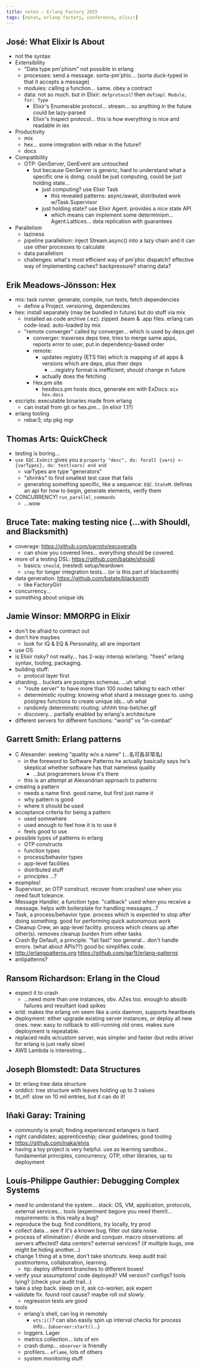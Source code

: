 ```yaml
---
title: notes — Erlang Factory 2015
tags: [notes, erlang factory, conference, elixir]
---
```


## José: What Elixir Is About

* not the syntax
* Extensibility
  *  "Data type pm'phism" not possible in erlang
    * processes: send a message. sorta-pm'phic... (sorta duck-typed in that it accepts a message)
    * modules: calling a function... same. obey a contract
    * data: not so much. but in Elixir: `defprotocol`! then `defimpl Module, for: Type`
      * Elixir's Enumerable protocol... stream... so anything in the future could be lazy-parsed
      *  Elixir's Inspect protocol... this is how everything is nice and readable in iex
* Productivity
  * mix
  * hex... some integration with rebar in the future?
  * docs
* Compatibility
  * OTP: GenServer, GenEvent are untouched
    * but because GenServer is generic, hard to understand what a specific one is doing. could be just computing, could be just holding state...
      * just computing? use Elixir Task
        * this revealed patterns: async/await, distributed work w/Task.Supervisor
      * just holding state? use Elixir Agent. provides a nice state API
        * which means can implement some determinism... Agent.Lattices... data replication with guarantees
* Parallelism
  * laziness
  * pipeline parallelism: inject Stream.async() into a lazy chain and it can use other processes to calculate
  * data parallelism
  * challenges: what's most efficient way of pm'phic dispatch? effective way of implementing caches? backpressure? sharing data?

## Erik Meadows-Jönsson: Hex

* mix: task runner. generate, compile, run tests, fetch dependencies
  * define a Project. versioning, dependencies
* hex: install separately (may be bundled in future) but do stuff via mix
  * installed as code archive (.ez): zipped .beam & .app files. erlang can code-load. auto-loaded by mix
  * "remote converger" called by converger... which is used by deps.get
    * converger: traverses deps tree, tries to merge same apps, reports error to user, put in dependency-based order
    * remote:
      * updates registry (ETS file) which is mapping of all apps & versions which are deps, plus their deps
        * ...registry format is inefficient; should change in future
      * actually does the fetching
    * Hex.pm site
      * hexdocs.pm hosts docs, generate em with ExDocs: `mix hex.docs`
* escripts: executable binaries made from erlang
  * can install from git or hex.pm... (in elixir 1.1?)
* erlang tooling
  * rebar3; otp pkg mgr

## Thomas Arts: QuickCheck

* testing is boring...
* `use EQC.ExUnit` gives you a `property "desc", do: forall {vars} <- {varTypes}, do: test(vars) end end`
  * varTypes are type "generators"
  * "shrinks" to find smallest test case that fails
  * generating something specific, like a sequence: `EQC.StateM`. defines an api for how to begin, generate elements, verify them
* CONCURRENCY! `run_parallel_commands`
  * ...wow

## Bruce Tate: making testing nice (...with ShouldI, and Blacksmith)

* coverage: https://github.com/parroty/excoveralls
  * can show you covered lines... everything should be covered.
* more of a testing DSL: https://github.com/batate/shouldi
  * basics: `should`, (nested) setup/teardown
  * `step` for longer integration tests... (or is this part of blacksmith)
* data generation: https://github.com/batate/blacksmith
  * like FactoryGirl
* concurrency...
* something about unique ids

## Jamie Winsor: MMORPG in Elixir

* don't be afraid to contract out
* don't hire maybes
  * look for IQ & EQ & Personality, all are important
* use OS
* is Elixir risky? not really... has 2-way interop w/erlang. "fixes" erlang syntax, tooling, packaging.
* building stuff:
  * protocol layer first
* sharding... buckets are postgres schemas. ...uh what
  * "route server" to have more than 100 nodes talking to each other
  * deterministic routing: knowing what shard a message goes to. using postgres functions to create unique ids... uh what
  * randomly determinstic routing: uhhhh tina-belcher.gif
  * discovery... partially enabled by erlang's architecture
* different servers for different functions: "world" vs "in-combat"

## Garrett Smith: Erlang patterns

* C Alexander: seeking "quality w/o a name" (...名可各非常名)
  * in the foreword to Software Patterns he actually basically says he's skeptical whether software has that nameless quality
    * ...but programmers know it's there
  * this is an attempt at Alexandrian approach to patterns
* creating a pattern
  * needs a name first. good name, but first just name it
  * why pattern is good
  * where it should be used
* acceptance criteria for being a pattern
  * used somewhere
  * used enough to feel how it is to use it
  * feels good to use
* possible types of patterns in erlang
  * OTP constructs
  * function types
  * process/behavior types
  * app-level facilities
  * distributed stuff
  * principles ...?
* examples!
* Supervisor, an OTP construct. recover from crashes! use when you need fault toleance.
* Message Handler, a function type. "callback" used when you receive a message. helps with boilerplate for handling messages...?
* Task, a process/behavior type. process which is expected to stop after doing something. good for performing quick autonomous work
* Cleanup Crew, an app-level facility. process which cleans up after other(s). removes cleanup burden from other tasks
* Crash By Default, a principle. "fail fast" too general... don't handle errors. (what about APIs??) good bc simplifies code.
* <http://erlangpatterns.org> <https://github.com/gar1t/erlang-patterns>
* antipatterns?

## Ransom Richardson: Erlang in the Cloud

* expect it to crash
  * ...need more than one instances, obv. AZes too. enough to absolb failures and resultant load spikes
* erld: makes the erlang vm seem like a unix daemon, supports heartbeats
* deployment: either upgrade existing server instances, or deploy all new ones. new: easy to rollback to still-running old ones. makes sure deployment is repeatable.
* replaced redis w/custom server, was simpler and faster (but redis driver for erlang is just really slow)
* AWS Lambda is interesting...

## Joseph Blomstedt: Data Structures

* bt: erlang tree data structure
* orddict: tree structure with leaves holding up to 3 values
* bt_nif: slow on 10 mil entries, but it can do it!

## Iñaki Garay: Training

* community is small; finding experienced erlangers is hard
* right candidates; apprenticeship; clear guidelines; good tooling
* <https://github.com/inaka/elvis>
* having a toy project is very helpful. use as learning sandbox... fundamental principles, concurrency, OTP, other libraries, up to deployment

## Louis-Philippe Gauthier: Debugging Complex Systems

* need to understand the system... stack: OS, VM, application, protocols, external services... tools (experiment begore you need them!)... requirements: is this really a bug?
* reproduce the bug. find conditions, try locally, try prod
* collect data... see if it's a known bug. filter out data noise.
* process of elimination / divide and conquer. macro observations: all servers affected? data centers? external services? (if multiple bugs, one might be hiding another...)
* change 1 thing at a time, don't take shortcuts. keep audit trail: postmortems, collaboration, learning.
  * tip: deploy different branches to different boxes!
* verify your assumptions! code deployed? VM version? configs? tools lying? (check your audit trail...)
* take a step back. sleep on it, ask co-worker, ask expert
* validate fix. found root cause? maybe roll out slowly.
  * regression tests are good
* tools
  * erlang's shell, can log in remotely
    * `ets:i()`? can also easily spin up interval checks for process info... (`observer:start()`...)
  * loggers. Lager
  * metrics collection... lots of em
  * crash dump... `observer` is friendly
  * profilers... `eflame`, lots of others
  * system monitoring stuff
